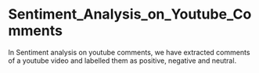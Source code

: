 # Sentiment_Analysis_on_Youtube_Comments
In Sentiment analysis on youtube comments, we have extracted comments of a youtube video and labelled them as positive, negative and neutral.
